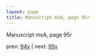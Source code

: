```yaml
---
layout: page
title: Manuscript msA, page 95r
---
```


Manuscript msA, page 95r

prev:  [94v](../94v) | next:  [95v](../95v)